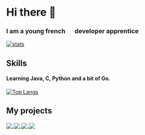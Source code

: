 # Hi there 👋
### I am a young french <img src="https://media0.giphy.com/media/x8r9ko36SAFSoMnFN1/giphy.gif?cid=790b7611659a542c656387ad297081e84810a66d8a897c0a&rid=giphy.gif&ct=g" width="17" height="12"> developer apprentice<br />

[![stats](https://github-readme-stats-nine-tau-54.vercel.app/api?username=TheoM-e&show_icons=true&count_private=true&include_all_commits=true&theme=onedark&hide=prs,contribs)](https://github.com/TheoM-e/)<br />

## Skills
#### Learning Java, C, Python and a bit of Go.

[![Top Langs](https://github-readme-stats.vercel.app/api/top-langs/?username=TheoM-e&layout=compact)](https://github.com/TheoM-e/)

## My projects

<a href="https://github.com/TheoM-e/SuperCalc">
  <img align="center" src="https://github-readme-stats.vercel.app/api/pin/?username=TheoM-e&repo=SuperCalc&show_owner=true)" />
</a>
<a href="https://github.com/TheoM-e/Piscine42">
  <img align="center" src="https://github-readme-stats.vercel.app/api/pin/?username=TheoM-e&repo=Piscine42&show_owner=true)" />
</a>
<a href="https://github.com/TheoM-e/All-42-subject">
  <img align="center" src="https://github-readme-stats.vercel.app/api/pin/?username=TheoM-e&repo=All-42-subject&show_owner=true)">
</a>
<a href="https://github.com/TheoM-e/BingoMC">
  <img align="center" src="https://github-readme-stats.vercel.app/api/pin/?username=TheoM-e&repo=BingoMC&show_owner=true)">
</a>
